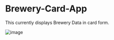 # Brewery-Card-App

This currently displays Brewery Data in card form. 

![image](/src/screenshots/preview.gif?raw=true "Preview")
